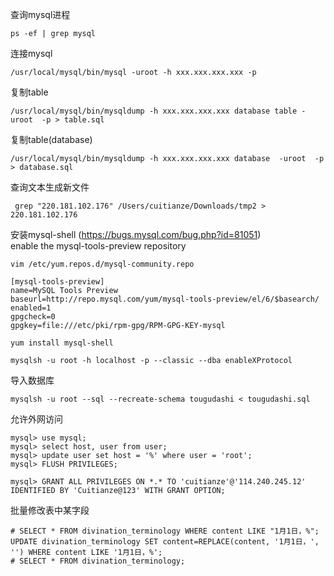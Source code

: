 查询mysql进程
```
ps -ef | grep mysql
```

连接mysql
```
/usr/local/mysql/bin/mysql -uroot -h xxx.xxx.xxx.xxx -p
```

复制table
```
/usr/local/mysql/bin/mysqldump -h xxx.xxx.xxx.xxx database table -uroot  -p > table.sql
```

复制table(database)
```
/usr/local/mysql/bin/mysqldump -h xxx.xxx.xxx.xxx database  -uroot  -p > database.sql
```

查询文本生成新文件
```
 grep "220.181.102.176" /Users/cuitianze/Downloads/tmp2 > 220.181.102.176
```

安装mysql-shell (https://bugs.mysql.com/bug.php?id=81051)    
enable the mysql-tools-preview repository
```
vim /etc/yum.repos.d/mysql-community.repo
```
```
[mysql-tools-preview]
name=MySQL Tools Preview
baseurl=http://repo.mysql.com/yum/mysql-tools-preview/el/6/$basearch/
enabled=1
gpgcheck=0
gpgkey=file:///etc/pki/rpm-gpg/RPM-GPG-KEY-mysql
```
```
yum install mysql-shell
```
```
mysqlsh -u root -h localhost -p --classic --dba enableXProtocol
```

导入数据库
```
mysqlsh -u root --sql --recreate-schema tougudashi < tougudashi.sql
```

允许外网访问
```
mysql> use mysql;
mysql> select host, user from user;
mysql> update user set host = '%' where user = 'root';
mysql> FLUSH PRIVILEGES;
```
```
mysql> GRANT ALL PRIVILEGES ON *.* TO 'cuitianze'@'114.240.245.12' IDENTIFIED BY 'Cuitianze@123' WITH GRANT OPTION;
```

批量修改表中某字段
```
# SELECT * FROM divination_terminology WHERE content LIKE "1月1日，%";
UPDATE divination_terminology SET content=REPLACE(content, '1月1日，', '') WHERE content LIKE '1月1日，%';
# SELECT * FROM divination_terminology;
```
